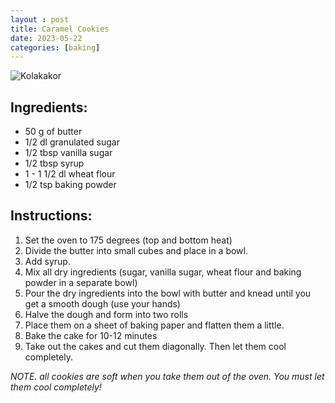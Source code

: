 ```yaml
---
layout : post
title: Caramel Cookies
date: 2023-05-22
categories: [baking]
---
```


![Kolakakor](/what-to-eat/images/kolakakor.jpg)

## Ingredients:
- 50 g of butter
- 1/2 dl granulated sugar
- 1/2 tbsp vanilla sugar
- 1/2 tbsp syrup
- 1 - 1 1/2 dl wheat flour
- 1/2 tsp baking powder

## Instructions:
1. Set the oven to 175 degrees (top and bottom heat)
2. Divide the butter into small cubes and place in a bowl.
3. Add syrup.
4. Mix all dry ingredients (sugar, vanilla sugar, wheat flour and baking powder in a separate bowl)
5. Pour the dry ingredients into the bowl with butter and knead until you get a smooth dough (use your hands)
6. Halve the dough and form into two rolls
7. Place them on a sheet of baking paper and flatten them a little.
8. Bake the cake for 10-12 minutes
9. Take out the cakes and cut them diagonally. Then let them cool completely.

_NOTE. all cookies are soft when you take them out of the oven. You must let them cool completely!_